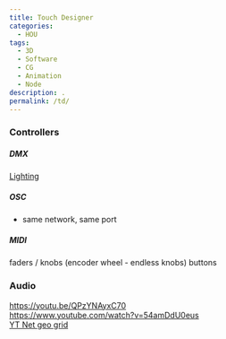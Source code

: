 ```yaml
---
title: Touch Designer
categories:
  - HOU
tags:
  - 3D
  - Software
  - CG
  - Animation
  - Node
description: .
permalink: /td/
---
```





### Controllers

##### DMX
[Lighting](/lighting/)

##### OSC
- same network, same port


##### MIDI

faders / knobs (encoder wheel - endless knobs)
buttons

### Audio

https://youtu.be/QPzYNAyxC70   
https://www.youtube.com/watch?v=54amDdU0eus    
[YT Net geo grid](https://youtu.be/BZR1f2YqFVs)  
